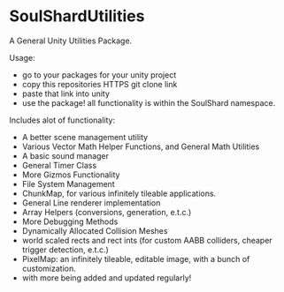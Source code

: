 # SoulShardUtilities

A General Unity Utilities Package.

Usage:

- go to your packages for your unity project
- copy this repositories HTTPS git clone link
- paste that link into unity
- use the package! all functionality is within the SoulShard namespace.

Includes alot of functionality:

- A better scene management utility
- Various Vector Math Helper Functions, and General Math Utilities
- A basic sound manager
- General Timer Class
- More Gizmos Functionality
- File System Management
- ChunkMap, for various infinitely tileable applications.
- General Line renderer implementation
- Array Helpers (conversions, generation, e.t.c.)
- More Debugging Methods
- Dynamically Allocated Collision Meshes
- world scaled rects and rect ints (for custom AABB colliders, cheaper trigger detection, e.t.c.)
- PixelMap: an infinitely tileable, editable image, with a bunch of customization.
- with more being added and updated regularly!
